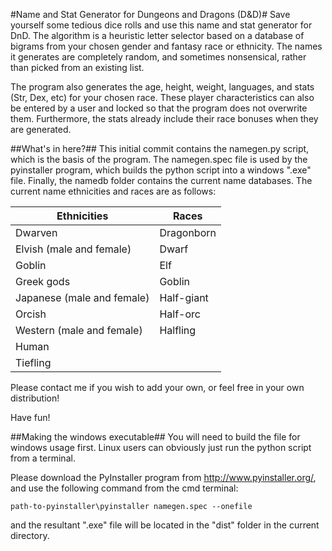 #Name and Stat Generator for Dungeons and Dragons (D&D)#
Save yourself some tedious dice rolls and use this name and stat generator for DnD. The algorithm is a heuristic letter selector based on a database of bigrams from your chosen gender and fantasy race or ethnicity. The names it generates are completely random, and sometimes nonsensical, rather than picked from an existing list. 

The program also generates the age, height, weight, languages, and stats (Str, Dex, etc) for your chosen race. These player characteristics can also be entered by a user and locked so that the program does not overwrite them. Furthermore, the stats already include their race bonuses when they are generated.

##What's in here?##
This initial commit contains the namegen.py script, which is the basis of the program. The namegen.spec file is used by the pyinstaller program, which builds the python script into a windows ".exe" file. Finally, the namedb folder contains the current name databases. The current name ethnicities and races are as follows:

Ethnicities  | Races
------------- | -------------
Dwarven  | Dragonborn
Elvish (male and female)  | Dwarf
Goblin | Elf
Greek gods | Goblin
Japanese (male and female) | Half-giant
Orcish | Half-orc
Western (male and female) | Halfling
 | Human
 | Tiefling

Please contact me if you wish to add your own, or feel free in your own distribution! 

Have fun!

##Making the windows executable##
You will need to build the file for windows usage first. Linux users can obviously just run the python script from a terminal.

Please download the PyInstaller program from http://www.pyinstaller.org/, and use the following command from the cmd terminal:

`path-to-pyinstaller\pyinstaller namegen.spec --onefile`

and the resultant ".exe" file will be located in the "dist" folder in the current directory.

